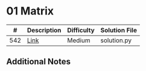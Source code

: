 # 01 Matrix
|#|Description|Difficulty|Solution File|
|-|-|-|-|
|542|[Link](https://leetcode.com/problems/01-matrix/)|Medium|solution.py|

## Additional Notes
